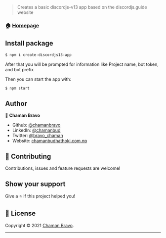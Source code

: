 > Creates a basic discordjs-v13 app based on the discordjs.guide website

### 🏠 [Homepage](https://github.com/chamanbravo/create-discordjs13-app#readme)

## Install package

```sh
$ npm i create-discordjs13-app
```

After that you will be prompted for information like Project name, bot token, and bot prefix

Then you can start the app with:

```sh
$ npm start
```

## Author

👤 **Chaman Bravo**

- Github: [@chamanbravo](https://github.com/chamanbravo)
- LinkedIn: [@chamanbud](https://www.linkedin.com/in/chamanbud/)
- Twitter: [@bravo_chaman](https://twitter.com/bravo_chaman)
- Website: [chamanbudhathoki.com.np](http://chamanbudhathoki.com.np/)

## 🤝 Contributing

Contributions, issues and feature requests are welcome!

## Show your support

Give a ⭐️ if this project helped you!

## 📝 License

Copyright © 2021 [Chaman Bravo](https://github.com/chamanbravo).<br />

---
